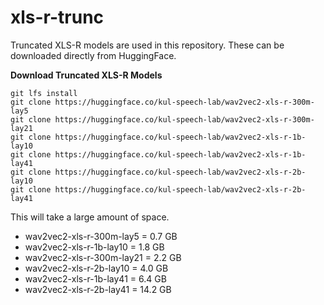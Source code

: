 # xls-r-trunc

Truncated XLS-R models are used in this repository. These can be downloaded directly
from HuggingFace.

**Download Truncated XLS-R Models**

```
git lfs install
git clone https://huggingface.co/kul-speech-lab/wav2vec2-xls-r-300m-lay5
git clone https://huggingface.co/kul-speech-lab/wav2vec2-xls-r-300m-lay21
git clone https://huggingface.co/kul-speech-lab/wav2vec2-xls-r-1b-lay10
git clone https://huggingface.co/kul-speech-lab/wav2vec2-xls-r-1b-lay41
git clone https://huggingface.co/kul-speech-lab/wav2vec2-xls-r-2b-lay10
git clone https://huggingface.co/kul-speech-lab/wav2vec2-xls-r-2b-lay41
```

This will take a large amount of space.
- wav2vec2-xls-r-300m-lay5 = 0.7 GB
- wav2vec2-xls-r-1b-lay10 = 1.8 GB
- wav2vec2-xls-r-300m-lay21 = 2.2 GB
- wav2vec2-xls-r-2b-lay10 = 4.0 GB
- wav2vec2-xls-r-1b-lay41 = 6.4 GB
- wav2vec2-xls-r-2b-lay41 = 14.2 GB

